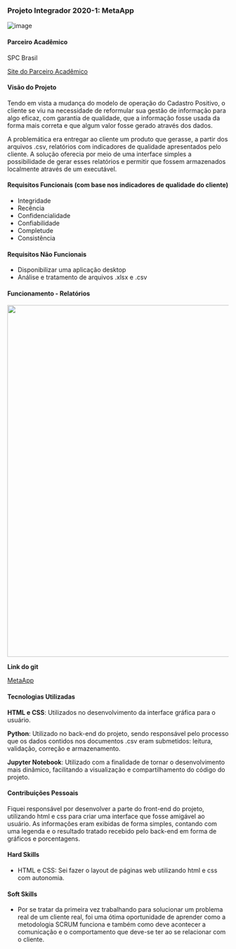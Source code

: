 
### Projeto Integrador 2020-1: MetaApp
![image](https://user-images.githubusercontent.com/42893957/195733032-478908f8-cc5c-4ead-a5a0-ab9b7a97091a.png)
  
#### Parceiro Acadêmico

SPC Brasil

[Site do Parceiro Acadêmico](https://www.spcbrasil.org.br)

  

#### Visão do Projeto

Tendo em vista a mudança do modelo de operação do Cadastro Positivo, o cliente se viu na necessidade de reformular sua gestão de informação para algo eficaz, com garantia de qualidade, que a informação fosse usada da forma mais correta e que algum valor fosse gerado através dos dados.	

A problemática era entregar ao cliente um produto que gerasse, a partir dos arquivos .csv, relatórios com indicadores de qualidade apresentados pelo cliente. A solução oferecia por meio de uma interface simples a possibilidade de gerar esses relatórios e permitir que fossem armazenados localmente através de um executável.

#### Requisitos Funcionais (com base nos indicadores de qualidade do cliente)
- Integridade 
- Recência
- Confidencialidade
- Confiabilidade
- Completude
- Consistência

#### Requisitos Não Funcionais
- Disponibilizar uma aplicação desktop
- Análise e tratamento de arquivos .xlsx e .csv

#### Funcionamento - Relatórios
<img src="https://user-images.githubusercontent.com/42893957/195733127-812559f2-9b1a-4c7f-b4bf-4f109bd981ef.png" width="800"/>

  
**Link do git**

  

[MetaApp](https://github.com/diegosilva789/Projeto_SPC/tree/master)

  

#### Tecnologias Utilizadas

**HTML e CSS**: Utilizados no desenvolvimento da interface gráfica para o usuário.

**Python**: Utilizado no back-end do projeto, sendo responsável pelo processo que os dados contidos nos documentos .csv eram submetidos: leitura, validação, correção e armazenamento.

**Jupyter Notebook**: Utilizado com a finalidade de tornar o desenvolvimento mais dinâmico, facilitando a visualização e compartilhamento do código do projeto.


#### Contribuições Pessoais

Fiquei responsável por desenvolver a parte do front-end do projeto, utilizando html e css para criar uma interface que fosse amigável ao usuário. As informações eram exibidas de forma simples, contando com uma legenda e o resultado tratado recebido pelo back-end em forma de gráficos e porcentagens.


#### Hard Skills
 - HTML e CSS: Sei fazer o layout de páginas web utilizando html e css com autonomia.


#### Soft Skills
 - Por se tratar da primeira vez trabalhando para solucionar um problema real de um cliente real, foi uma ótima oportunidade de aprender como a metodologia SCRUM funciona e também como deve acontecer a comunicação e o comportamento que deve-se ter ao se relacionar com o cliente.
